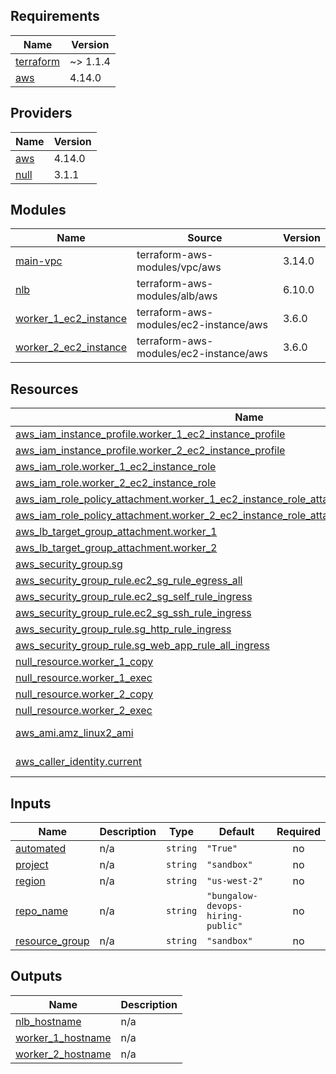 <!-- BEGIN_TF_DOCS -->
## Requirements

| Name | Version |
|------|---------|
| <a name="requirement_terraform"></a> [terraform](#requirement\_terraform) | ~> 1.1.4 |
| <a name="requirement_aws"></a> [aws](#requirement\_aws) | 4.14.0 |

## Providers

| Name | Version |
|------|---------|
| <a name="provider_aws"></a> [aws](#provider\_aws) | 4.14.0 |
| <a name="provider_null"></a> [null](#provider\_null) | 3.1.1 |

## Modules

| Name | Source | Version |
|------|--------|---------|
| <a name="module_main-vpc"></a> [main-vpc](#module\_main-vpc) | terraform-aws-modules/vpc/aws | 3.14.0 |
| <a name="module_nlb"></a> [nlb](#module\_nlb) | terraform-aws-modules/alb/aws | 6.10.0 |
| <a name="module_worker_1_ec2_instance"></a> [worker\_1\_ec2\_instance](#module\_worker\_1\_ec2\_instance) | terraform-aws-modules/ec2-instance/aws | 3.6.0 |
| <a name="module_worker_2_ec2_instance"></a> [worker\_2\_ec2\_instance](#module\_worker\_2\_ec2\_instance) | terraform-aws-modules/ec2-instance/aws | 3.6.0 |

## Resources

| Name | Type |
|------|------|
| [aws_iam_instance_profile.worker_1_ec2_instance_profile](https://registry.terraform.io/providers/hashicorp/aws/4.14.0/docs/resources/iam_instance_profile) | resource |
| [aws_iam_instance_profile.worker_2_ec2_instance_profile](https://registry.terraform.io/providers/hashicorp/aws/4.14.0/docs/resources/iam_instance_profile) | resource |
| [aws_iam_role.worker_1_ec2_instance_role](https://registry.terraform.io/providers/hashicorp/aws/4.14.0/docs/resources/iam_role) | resource |
| [aws_iam_role.worker_2_ec2_instance_role](https://registry.terraform.io/providers/hashicorp/aws/4.14.0/docs/resources/iam_role) | resource |
| [aws_iam_role_policy_attachment.worker_1_ec2_instance_role_attach_ssm_managed_instance_core](https://registry.terraform.io/providers/hashicorp/aws/4.14.0/docs/resources/iam_role_policy_attachment) | resource |
| [aws_iam_role_policy_attachment.worker_2_ec2_instance_role_attach_ssm_managed_instance_core](https://registry.terraform.io/providers/hashicorp/aws/4.14.0/docs/resources/iam_role_policy_attachment) | resource |
| [aws_lb_target_group_attachment.worker_1](https://registry.terraform.io/providers/hashicorp/aws/4.14.0/docs/resources/lb_target_group_attachment) | resource |
| [aws_lb_target_group_attachment.worker_2](https://registry.terraform.io/providers/hashicorp/aws/4.14.0/docs/resources/lb_target_group_attachment) | resource |
| [aws_security_group.sg](https://registry.terraform.io/providers/hashicorp/aws/4.14.0/docs/resources/security_group) | resource |
| [aws_security_group_rule.ec2_sg_rule_egress_all](https://registry.terraform.io/providers/hashicorp/aws/4.14.0/docs/resources/security_group_rule) | resource |
| [aws_security_group_rule.ec2_sg_self_rule_ingress](https://registry.terraform.io/providers/hashicorp/aws/4.14.0/docs/resources/security_group_rule) | resource |
| [aws_security_group_rule.ec2_sg_ssh_rule_ingress](https://registry.terraform.io/providers/hashicorp/aws/4.14.0/docs/resources/security_group_rule) | resource |
| [aws_security_group_rule.sg_http_rule_ingress](https://registry.terraform.io/providers/hashicorp/aws/4.14.0/docs/resources/security_group_rule) | resource |
| [aws_security_group_rule.sg_web_app_rule_all_ingress](https://registry.terraform.io/providers/hashicorp/aws/4.14.0/docs/resources/security_group_rule) | resource |
| [null_resource.worker_1_copy](https://registry.terraform.io/providers/hashicorp/null/latest/docs/resources/resource) | resource |
| [null_resource.worker_1_exec](https://registry.terraform.io/providers/hashicorp/null/latest/docs/resources/resource) | resource |
| [null_resource.worker_2_copy](https://registry.terraform.io/providers/hashicorp/null/latest/docs/resources/resource) | resource |
| [null_resource.worker_2_exec](https://registry.terraform.io/providers/hashicorp/null/latest/docs/resources/resource) | resource |
| [aws_ami.amz_linux2_ami](https://registry.terraform.io/providers/hashicorp/aws/4.14.0/docs/data-sources/ami) | data source |
| [aws_caller_identity.current](https://registry.terraform.io/providers/hashicorp/aws/4.14.0/docs/data-sources/caller_identity) | data source |

## Inputs

| Name | Description | Type | Default | Required |
|------|-------------|------|---------|:--------:|
| <a name="input_automated"></a> [automated](#input\_automated) | n/a | `string` | `"True"` | no |
| <a name="input_project"></a> [project](#input\_project) | n/a | `string` | `"sandbox"` | no |
| <a name="input_region"></a> [region](#input\_region) | n/a | `string` | `"us-west-2"` | no |
| <a name="input_repo_name"></a> [repo\_name](#input\_repo\_name) | n/a | `string` | `"bungalow-devops-hiring-public"` | no |
| <a name="input_resource_group"></a> [resource\_group](#input\_resource\_group) | n/a | `string` | `"sandbox"` | no |

## Outputs

| Name | Description |
|------|-------------|
| <a name="output_nlb_hostname"></a> [nlb\_hostname](#output\_nlb\_hostname) | n/a |
| <a name="output_worker_1_hostname"></a> [worker\_1\_hostname](#output\_worker\_1\_hostname) | n/a |
| <a name="output_worker_2_hostname"></a> [worker\_2\_hostname](#output\_worker\_2\_hostname) | n/a |
<!-- END_TF_DOCS -->